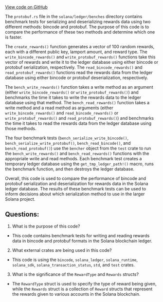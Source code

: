 
[View code on GitHub](https://github.com/solana-labs/solana/blob/master/ledger/benches/protobuf.rs)

The `protobuf.rs` file in the `solana/ledger/benches` directory contains benchmark tests for serializing and deserializing rewards data using two different methods: bincode and protobuf. The purpose of this code is to compare the performance of these two methods and determine which one is faster.

The `create_rewards()` function generates a vector of 100 random rewards, each with a different public key, lamport amount, and reward type. The `write_bincode_rewards()` and `write_protobuf_rewards()` functions take this vector of rewards and write it to the ledger database using either bincode or protobuf serialization, respectively. The `read_bincode_rewards()` and `read_protobuf_rewards()` functions read the rewards data from the ledger database using either bincode or protobuf deserialization, respectively.

The `bench_write_rewards()` function takes a write method as an argument (either `write_bincode_rewards()` or `write_protobuf_rewards()`) and benchmarks the time it takes to write the rewards data to the ledger database using that method. The `bench_read_rewards()` function takes a write method and a read method as arguments (either `write_bincode_rewards()` and `read_bincode_rewards()` or `write_protobuf_rewards()` and `read_protobuf_rewards()`) and benchmarks the time it takes to read the rewards data from the ledger database using those methods.

The four benchmark tests (`bench_serialize_write_bincode()`, `bench_serialize_write_protobuf()`, `bench_read_bincode()`, and `bench_read_protobuf()`) use the `bencher` object from the `test` crate to run the `bench_write_rewards()` and `bench_read_rewards()` functions with the appropriate write and read methods. Each benchmark test creates a temporary ledger database using the `get_tmp_ledger_path!()` macro, runs the benchmark function, and then destroys the ledger database.

Overall, this code is used to compare the performance of bincode and protobuf serialization and deserialization for rewards data in the Solana ledger database. The results of these benchmark tests can be used to inform decisions about which serialization method to use in the larger Solana project.
## Questions: 
 1. What is the purpose of this code?
- This code contains benchmark tests for writing and reading rewards data in bincode and protobuf formats in the Solana blockchain ledger.

2. What external crates are being used in this code?
- This code is using the `bincode`, `solana_ledger`, `solana_runtime`, `solana_sdk`, `solana_transaction_status`, `std`, and `test` crates.

3. What is the significance of the `RewardType` and `Rewards` structs?
- The `RewardType` struct is used to specify the type of reward being given, while the `Rewards` struct is a collection of `Reward` structs that represent the rewards given to various accounts in the Solana blockchain.